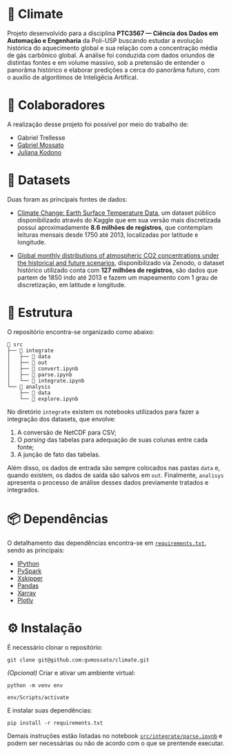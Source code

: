 # 🍂 Climate

Projeto desenvolvido para a disciplina **PTC3567 — Ciência dos Dados em Automação e Engenharia** da Poli-USP buscando estudar a evolução histórica do aquecimento global e sua relação com a concentração média de gás carbônico global. A análise foi conduzida com dados oriundos de distintas fontes e em volume massivo, sob a pretensão de entender o panorâma histórico e elaborar predições a cerca do panorâma futuro, com o auxílio de algorítimos de Inteligêcia Artifical.

# 🧙 Colaboradores

A realização desse projeto foi possível por meio do trabalho de:

* Gabriel Trellesse
* [Gabriel Mossato](https://github.com/gvmossato)
* [Juliana Kodono](https://github.com/julianakodono)

# 💽 Datasets

Duas foram as principais fontes de dados:

* [Climate Change: Earth Surface Temperature Data](https://www.kaggle.com/datasets/berkeleyearth/climate-change-earth-surface-temperature-data), um dataset público disponibilizado através do Kaggle que em sua versão mais discretizada possui aproximadamente **8.6 milhões de registros**, que contemplam leituras mensais desde 1750 até 2013, localizadas por latitude e longitude.

* [Global monthly distributions of atmospheric CO2 concentrations under the historical and future scenarios](https://zenodo.org/record/5021361), disponibilizado via Zenodo, o dataset histórico utilizado conta com **127 milhões de registros**, são dados que partem de 1850 indo até 2013 e fazem um mapeamento com 1 grau de discretização, em latitude e longitude.

# 📁 Estrutura

O repositório encontra-se organizado como abaixo:

```
📁 src
├── 📁 integrate
│   ├── 📁 data
│   ├── 📁 out
│   ├── 🐍 convert.ipynb
│   ├── 🐍 parse.ipynb
│   └── 🐍 integrate.ipynb
└── 📁 analysis
    ├── 📁 data
    └── 🐍 explore.ipynb
```

No diretório `integrate` existem os notebooks utilizados para fazer a integração dos datasets, que envolve:

1. A conversão de NetCDF para CSV;
2. O *parsing* das tabelas para adequação de suas colunas entre cada fonte; 
3. A junção de fato das tabelas.

Além disso, os dados de entrada são sempre colocados nas pastas `data` e, quando existem, os dados de saída são salvos em `out`. Finalmente, `analisys` apresenta o processo de análise desses dados previamente tratados e integrados.

# 📦 Dependências

O detalhamento das dependências encontra-se em [`requirements.txt`](https://github.com/gvmossato/climate/blob/main/requirements.txt), sendo as principais:

* [IPython](https://ipython.org/)
* [PySpark](https://spark.apache.org/docs/latest/api/python/)
* [Xskipper](https://xskipper.io/1.3.0/)
* [Pandas](https://pandas.pydata.org/)
* [Xarray](https://docs.xarray.dev/en/stable/)
* [Plotly](https://plotly.com/python/)

# ⚙️ Instalação

É necessário clonar o repositório:

```
git clone git@github.com:gvmossato/climate.git
```

*(Opcional)* Criar e ativar um ambiente virtual:

```
python -m venv env
```

```
env/Scripts/activate
```

E instalar suas dependências:

```
pip install -r requirements.txt
```

Demais instruções estão listadas no notebook [`src/integrate/parse.ipynb`](https://github.com/gvmossato/climate/blob/main/src/integrate/parse.ipynb) e podem ser necessárias ou não de acordo com o que se prentende executar.
